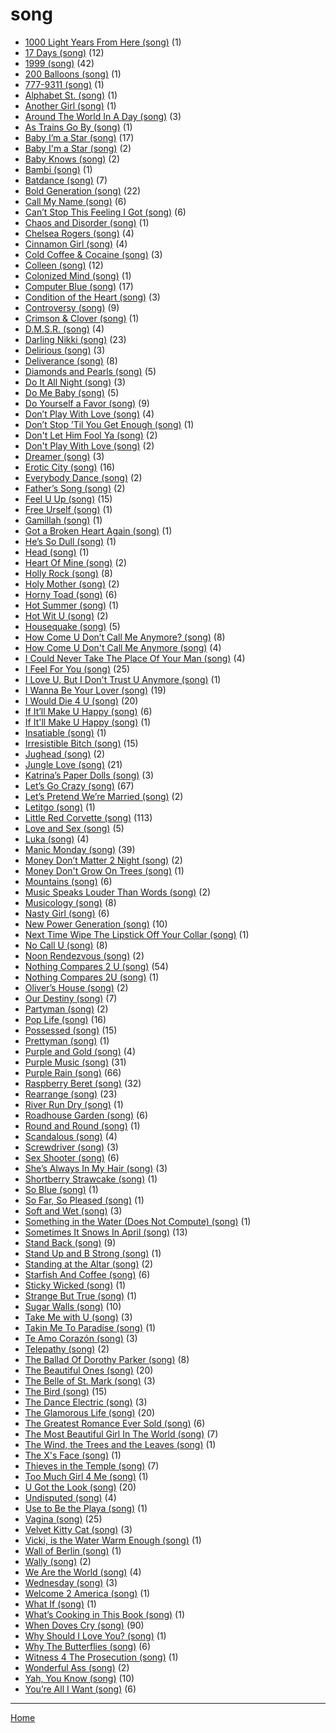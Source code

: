 # song

  * [1000 Light Years From Here (song)](../song/1000-light-years-from-here/index.md) (1)
  * [17 Days (song)](../song/17-days/index.md) (12)
  * [1999 (song)](../song/1999/index.md) (42)
  * [200 Balloons (song)](../song/200-balloons/index.md) (1)
  * [777-9311 (song)](../song/777-9311/index.md) (1)
  * [Alphabet St. (song)](../song/alphabet-st/index.md) (1)
  * [Another Girl (song)](../song/another-girl/index.md) (1)
  * [Around The World In A Day (song)](../song/around-the-world-in-a-day/index.md) (3)
  * [As Trains Go By (song)](../song/as-trains-go-by/index.md) (1)
  * [Baby I’m a Star (song)](../song/baby-i-m-a-star/index.md) (17)
  * [Baby I'm a Star (song)](../song/baby-i-m-a-star/index.md) (2)
  * [Baby Knows (song)](../song/baby-knows/index.md) (2)
  * [Bambi (song)](../song/bambi/index.md) (1)
  * [Batdance (song)](../song/batdance/index.md) (7)
  * [Bold Generation (song)](../song/bold-generation/index.md) (22)
  * [Call My Name (song)](../song/call-my-name/index.md) (6)
  * [Can’t Stop This Feeling I Got (song)](../song/can-t-stop-this-feeling-i-got/index.md) (6)
  * [Chaos and Disorder (song)](../song/chaos-and-disorder/index.md) (1)
  * [Chelsea Rogers (song)](../song/chelsea-rogers/index.md) (4)
  * [Cinnamon Girl (song)](../song/cinnamon-girl/index.md) (4)
  * [Cold Coffee & Cocaine (song)](../song/cold-coffee-cocaine/index.md) (3)
  * [Colleen (song)](../song/colleen/index.md) (12)
  * [Colonized Mind (song)](../song/colonized-mind/index.md) (1)
  * [Computer Blue (song)](../song/computer-blue/index.md) (17)
  * [Condition of the Heart (song)](../song/condition-of-the-heart/index.md) (3)
  * [Controversy (song)](../song/controversy/index.md) (9)
  * [Crimson & Clover (song)](../song/crimson-clover/index.md) (1)
  * [D.M.S.R. (song)](../song/d-m-s-r/index.md) (4)
  * [Darling Nikki (song)](../song/darling-nikki/index.md) (23)
  * [Delirious (song)](../song/delirious/index.md) (3)
  * [Deliverance (song)](../song/deliverance/index.md) (8)
  * [Diamonds and Pearls (song)](../song/diamonds-and-pearls/index.md) (5)
  * [Do It All Night (song)](../song/do-it-all-night/index.md) (3)
  * [Do Me Baby (song)](../song/do-me-baby/index.md) (5)
  * [Do Yourself a Favor (song)](../song/do-yourself-a-favor/index.md) (9)
  * [Don’t Play With Love (song)](../song/don-t-play-with-love/index.md) (4)
  * [Don’t Stop ’Til You Get Enough (song)](../song/don-t-stop-til-you-get-enough/index.md) (1)
  * [Don't Let Him Fool Ya (song)](../song/don-t-let-him-fool-ya/index.md) (2)
  * [Don't Play With Love (song)](../song/don-t-play-with-love/index.md) (2)
  * [Dreamer (song)](../song/dreamer/index.md) (3)
  * [Erotic City (song)](../song/erotic-city/index.md) (16)
  * [Everybody Dance (song)](../song/everybody-dance/index.md) (2)
  * [Father’s Song (song)](../song/father-s-song/index.md) (2)
  * [Feel U Up (song)](../song/feel-u-up/index.md) (15)
  * [Free Urself (song)](../song/free-urself/index.md) (1)
  * [Gamillah (song)](../song/gamillah/index.md) (1)
  * [Got a Broken Heart Again (song)](../song/got-a-broken-heart-again/index.md) (1)
  * [He’s So Dull (song)](../song/he-s-so-dull/index.md) (1)
  * [Head (song)](../song/head/index.md) (1)
  * [Heart Of Mine (song)](../song/heart-of-mine/index.md) (2)
  * [Holly Rock (song)](../song/holly-rock/index.md) (8)
  * [Holy Mother (song)](../song/holy-mother/index.md) (2)
  * [Horny Toad (song)](../song/horny-toad/index.md) (6)
  * [Hot Summer (song)](../song/hot-summer/index.md) (1)
  * [Hot Wit U (song)](../song/hot-wit-u/index.md) (2)
  * [Housequake (song)](../song/housequake/index.md) (5)
  * [How Come U Don’t Call Me Anymore? (song)](../song/how-come-u-don-t-call-me-anymore/index.md) (8)
  * [How Come U Don't Call Me Anymore (song)](../song/how-come-u-don-t-call-me-anymore/index.md) (4)
  * [I Could Never Take The Place Of Your Man (song)](../song/i-could-never-take-the-place-of-your-man/index.md) (4)
  * [I Feel For You (song)](../song/i-feel-for-you/index.md) (25)
  * [I Love U, But I Don't Trust U Anymore (song)](../song/i-love-u-but-i-don-t-trust-u-anymore/index.md) (1)
  * [I Wanna Be Your Lover (song)](../song/i-wanna-be-your-lover/index.md) (19)
  * [I Would Die 4 U (song)](../song/i-would-die-4-u/index.md) (20)
  * [If It’ll Make U Happy (song)](../song/if-it-ll-make-u-happy/index.md) (6)
  * [If It'll Make U Happy (song)](../song/if-it-ll-make-u-happy/index.md) (1)
  * [Insatiable (song)](../song/insatiable/index.md) (1)
  * [Irresistible Bitch (song)](../song/irresistible-bitch/index.md) (15)
  * [Jughead (song)](../song/jughead/index.md) (2)
  * [Jungle Love (song)](../song/jungle-love/index.md) (21)
  * [Katrina’s Paper Dolls (song)](../song/katrina-s-paper-dolls/index.md) (3)
  * [Let’s Go Crazy (song)](../song/let-s-go-crazy/index.md) (67)
  * [Let’s Pretend We’re Married (song)](../song/let-s-pretend-we-re-married/index.md) (2)
  * [Letitgo (song)](../song/letitgo/index.md) (1)
  * [Little Red Corvette (song)](../song/little-red-corvette/index.md) (113)
  * [Love and Sex (song)](../song/love-and-sex/index.md) (5)
  * [Luka (song)](../song/luka/index.md) (4)
  * [Manic Monday (song)](../song/manic-monday/index.md) (39)
  * [Money Don’t Matter 2 Night (song)](../song/money-don-t-matter-2-night/index.md) (2)
  * [Money Don't Grow On Trees (song)](../song/money-don-t-grow-on-trees/index.md) (1)
  * [Mountains (song)](../song/mountains/index.md) (6)
  * [Music Speaks Louder Than Words (song)](../song/music-speaks-louder-than-words/index.md) (2)
  * [Musicology (song)](../song/musicology/index.md) (8)
  * [Nasty Girl (song)](../song/nasty-girl/index.md) (6)
  * [New Power Generation (song)](../song/new-power-generation/index.md) (10)
  * [Next Time Wipe The Lipstick Off Your Collar (song)](../song/next-time-wipe-the-lipstick-off-your-collar/index.md) (1)
  * [No Call U (song)](../song/no-call-u/index.md) (8)
  * [Noon Rendezvous (song)](../song/noon-rendezvous/index.md) (2)
  * [Nothing Compares 2 U (song)](../song/nothing-compares-2-u/index.md) (54)
  * [Nothing Compares 2U (song)](../song/nothing-compares-2u/index.md) (1)
  * [Oliver’s House (song)](../song/oliver-s-house/index.md) (2)
  * [Our Destiny (song)](../song/our-destiny/index.md) (7)
  * [Partyman (song)](../song/partyman/index.md) (2)
  * [Pop Life (song)](../song/pop-life/index.md) (16)
  * [Possessed (song)](../song/possessed/index.md) (15)
  * [Prettyman (song)](../song/prettyman/index.md) (1)
  * [Purple and Gold (song)](../song/purple-and-gold/index.md) (4)
  * [Purple Music (song)](../song/purple-music/index.md) (31)
  * [Purple Rain (song)](../song/purple-rain/index.md) (66)
  * [Raspberry Beret (song)](../song/raspberry-beret/index.md) (32)
  * [Rearrange (song)](../song/rearrange/index.md) (23)
  * [River Run Dry (song)](../song/river-run-dry/index.md) (1)
  * [Roadhouse Garden (song)](../song/roadhouse-garden/index.md) (6)
  * [Round and Round (song)](../song/round-and-round/index.md) (1)
  * [Scandalous (song)](../song/scandalous/index.md) (4)
  * [Screwdriver (song)](../song/screwdriver/index.md) (3)
  * [Sex Shooter (song)](../song/sex-shooter/index.md) (6)
  * [She’s Always In My Hair (song)](../song/she-s-always-in-my-hair/index.md) (3)
  * [Shortberry Strawcake (song)](../song/shortberry-strawcake/index.md) (1)
  * [So Blue (song)](../song/so-blue/index.md) (1)
  * [So Far, So Pleased (song)](../song/so-far-so-pleased/index.md) (1)
  * [Soft and Wet (song)](../song/soft-and-wet/index.md) (3)
  * [Something in the Water (Does Not Compute) (song)](../song/something-in-the-water-does-not-compute/index.md) (1)
  * [Sometimes It Snows In April (song)](../song/sometimes-it-snows-in-april/index.md) (13)
  * [Stand Back (song)](../song/stand-back/index.md) (9)
  * [Stand Up and B Strong (song)](../song/stand-up-and-b-strong/index.md) (1)
  * [Standing at the Altar (song)](../song/standing-at-the-altar/index.md) (2)
  * [Starfish And Coffee (song)](../song/starfish-and-coffee/index.md) (6)
  * [Sticky Wicked (song)](../song/sticky-wicked/index.md) (1)
  * [Strange But True (song)](../song/strange-but-true/index.md) (1)
  * [Sugar Walls (song)](../song/sugar-walls/index.md) (10)
  * [Take Me with U (song)](../song/take-me-with-u/index.md) (3)
  * [Takin Me To Paradise (song)](../song/takin-me-to-paradise/index.md) (1)
  * [Te Amo Corazón (song)](../song/te-amo-coraz-n/index.md) (3)
  * [Telepathy (song)](../song/telepathy/index.md) (2)
  * [The Ballad Of Dorothy Parker (song)](../song/the-ballad-of-dorothy-parker/index.md) (8)
  * [The Beautiful Ones (song)](../song/the-beautiful-ones/index.md) (20)
  * [The Belle of St. Mark (song)](../song/the-belle-of-st-mark/index.md) (3)
  * [The Bird (song)](../song/the-bird/index.md) (15)
  * [The Dance Electric (song)](../song/the-dance-electric/index.md) (3)
  * [The Glamorous Life (song)](../song/the-glamorous-life/index.md) (20)
  * [The Greatest Romance Ever Sold (song)](../song/the-greatest-romance-ever-sold/index.md) (6)
  * [The Most Beautiful Girl In The World (song)](../song/the-most-beautiful-girl-in-the-world/index.md) (7)
  * [The Wind, the Trees and the Leaves (song)](../song/the-wind-the-trees-and-the-leaves/index.md) (1)
  * [The X's Face (song)](../song/the-x-s-face/index.md) (1)
  * [Thieves in the Temple (song)](../song/thieves-in-the-temple/index.md) (7)
  * [Too Much Girl 4 Me (song)](../song/too-much-girl-4-me/index.md) (1)
  * [U Got the Look (song)](../song/u-got-the-look/index.md) (20)
  * [Undisputed (song)](../song/undisputed/index.md) (4)
  * [Use to Be the Playa (song)](../song/use-to-be-the-playa/index.md) (1)
  * [Vagina (song)](../song/vagina/index.md) (25)
  * [Velvet Kitty Cat (song)](../song/velvet-kitty-cat/index.md) (3)
  * [Vicki, is the Water Warm Enough (song)](../song/vicki-is-the-water-warm-enough/index.md) (1)
  * [Wall of Berlin (song)](../song/wall-of-berlin/index.md) (1)
  * [Wally (song)](../song/wally/index.md) (2)
  * [We Are the World (song)](../song/we-are-the-world/index.md) (4)
  * [Wednesday (song)](../song/wednesday/index.md) (3)
  * [Welcome 2 America (song)](../song/welcome-2-america/index.md) (1)
  * [What If (song)](../song/what-if/index.md) (1)
  * [What’s Cooking in This Book (song)](../song/what-s-cooking-in-this-book/index.md) (1)
  * [When Doves Cry (song)](../song/when-doves-cry/index.md) (90)
  * [Why Should I Love You? (song)](../song/why-should-i-love-you/index.md) (1)
  * [Why The Butterflies (song)](../song/why-the-butterflies/index.md) (6)
  * [Witness 4 The Prosecution (song)](../song/witness-4-the-prosecution/index.md) (1)
  * [Wonderful Ass (song)](../song/wonderful-ass/index.md) (2)
  * [Yah, You Know (song)](../song/yah-you-know/index.md) (10)
  * [You’re All I Want (song)](../song/you-re-all-i-want/index.md) (6)

----

[Home](../index.md)
